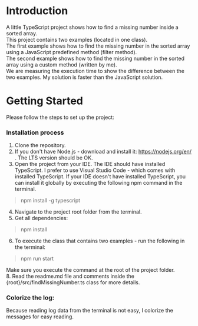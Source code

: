 # Introduction 
A little TypeScript project shows how to find a missing number inside a sorted array.  
This project contains two examples (located in one class).   
The first example shows how to find the missing number in the sorted array using a JavaScript predefined method (filter method).  
The second example shows how to find the missing number in the sorted array using a custom method (written by me).  
We are measuring the execution time to show the difference between the two examples. My solution is faster than the JavaScript solution.  

# Getting Started
Please follow the steps to set up the project:   

### Installation process
1. Clone the repository.  
2. If you don't have Node.js - download and install it: https://nodejs.org/en/ . The LTS version should be OK.  
3. Open the project from your IDE. The IDE should have installed TypeScript. I prefer to use Visual Studio Code - which comes with installed TypeScript. If your IDE doesn't have installed TypeScript, you can install it globally by executing the following npm command in the terminal.  
> npm install -g typescript  
4. Navigate to the project root folder from the terminal.  
5. Get all dependencies:  
> npm install  
6. To execute the class that contains two examples - run the following  in the terminal:  
> npm run start  

Make sure you execute the command at the root of the project folder.  
8. Read the readme.md file and comments inside the {root}/src/findMissingNumber.ts class for more details.   

### Colorize the log:
Because reading log data from the terminal is not easy, I colorize the messages for easy reading.
